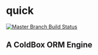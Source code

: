 # quick

[![Master Branch Build Status](https://img.shields.io/travis/elpete/quick/master.svg?style=flat-square&label=master)](https://travis-ci.org/elpete/quick)

## A ColdBox ORM Engine

